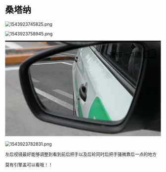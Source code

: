 # 桑塔纳

![1543923745825.png](image/1543923745825.png)


![1543923758945.png](image/1543923758945.png)

![1543925015930.png](image/1543925015930.png)

![1543923782831.png](image/1543923782831.png)

左后视镜最好能够调整到看到前后把手以及后轮同时后把手骚微靠后一点的地方


莫有引擎盖可以看哦！！
